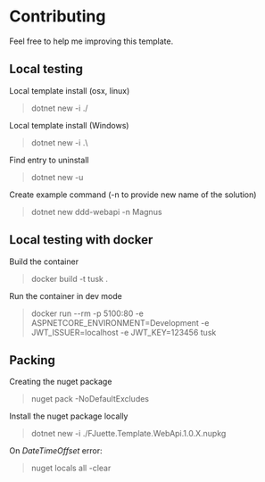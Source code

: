 # Contributing

Feel free to help me improving this template.

## Local testing

Local template install (osx, linux)
> dotnet new -i ./

Local template install (Windows)
> dotnet new -i .\

Find entry to uninstall
> dotnet new -u

Create example command (-n to provide new name of the solution)
> dotnet new ddd-webapi -n Magnus

## Local testing with docker

Build the container
> docker build -t tusk .

Run the container in dev mode
> docker run --rm -p 5100:80 -e ASPNETCORE_ENVIRONMENT=Development -e JWT_ISSUER=localhost -e JWT_KEY=123456 tusk

## Packing

Creating the nuget package
> nuget pack -NoDefaultExcludes

Install the nuget package locally
> dotnet new -i ./FJuette.Template.WebApi.1.0.X.nupkg

On _DateTimeOffset_ error:
> nuget locals all -clear
